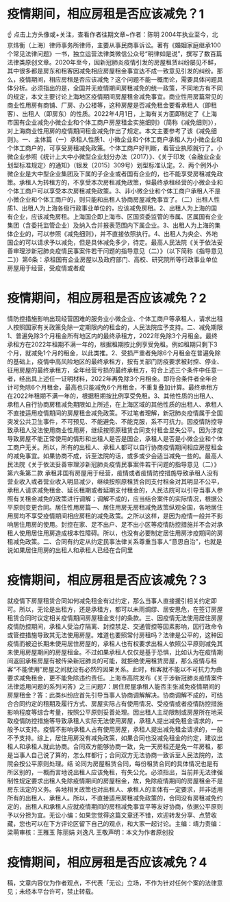 # 疫情期间，相应房租是否应该减免？1

☝ 点击上方头像或+关注，查看作者往期文章~作者：陈明 2004年执业至今，北京炜衡（上海）律师事务所律师，主要从事民商事诉讼。著有《婚姻家庭继承100个常见法律问题》一书，独立运营法律类微信公众号“明律如是说”，撰写了数百篇法律类原创文章。2020年至今，因新冠肺炎疫情引发的房屋租赁纠纷屡见不鲜，其中很多都是房东和租客因减免相应房屋租金事宜达不成一致意见引发的纠纷。那么，疫情期间，相应房租是否应该减免？这个问题不能一概而论，需要具体问题具体分析。必须指出的是，全国并无疫情期间房租减免的统一政策，不同地方有不同的规定，本文主要讨论上海地区疫情期间房屋租金减免事宜。商业性用房篇常见的商业性用房有商铺、厂房、办公楼等，这种房屋是否减免租金要看承租人（即租客）、出租人（即房东）的性质。2022年4月1日，上海有关方面即制定了《上海市国有企业减免小微企业和个体工商户房屋租金实施细则》（简称《减免细则》），对上海商业性用房的疫情期间租金减免作出了规定。本文主要参考了该《减免细则》。一、主体篇（一）承租人性质1、小微企业和个体工商户承租人为小微企业和个体工商户的，可享受房租减免政策。个体工商户好判断，看营业执照就行了。小微企业参照《统计上大中小微型企业划分办法（2017）》、《关于印发〈金融业企业划型标准规定〉的通知》（银发〔2015〕309号）划型标准认定。2、两个例外小微企业是大中型企业集团及下属的子企业或者国有企业的，也不能享受房租减免政策。承租人为转租方的，不享受本次房租减免政策，但最终承租经营的小微企业和个体工商户可以享受本次房租减免政策。3、非小微企业和个体工商户承租人不是小微企业和个体工商户的，则只能和出租人协商房屋减免事宜了。（二）出租人性质1、出租人为上海各级行政事业单位的，应该减免房租。2、出租人为上海的国有企业，应该减免房租。上海国企即上海市、区国资委监管的市属、区属国有企业集团（含委托监管企业）及纳入合并报表范围内下属企业。3、出租人为上海的集体企业的，可以参照《减免细则》，并不直接依照执行。4、出租人为央企、外地国企的可以请求予以减免，但是具体减免多少，待定。最高人民法院《关于依法妥善审理涉新冠肺炎疫情民事案件若干问题的指导意见（二）》（以下简称《指导意见二》）第6条：承租国有企业房屋以及政府部门、高校、研究院所等行政事业单位房屋用于经营，受疫情或者疫

# 疫情期间，相应房租是否应该减免？2

情防控措施影响出现经营困难的服务业小微企业、个体工商户等承租人，请求出租人按照国家有关政策免除一定期限内的租金的，人民法院应予支持。二、减免期限1、普遍免除3个月租金所有地区内的最终承租方，2022年免除3个月租金。最终承租方在2022年租期不满一年的，根据租期按比例享受免租。例如租期只剩下3个月，就减免1个月的租金，以此类推。2、受损严重者免除6个月租金在普遍免除的基础上，疫情中高风险地区的最终承租方，按有关部门防疫要求被封控、停业、征用房屋的最终承租方，全年经营亏损的最终承租方，符合上述三个条件中任意一者，经出具上述任一证明材料，2022年再免除3个月租金。即符合条件者全年合计可免除6个月租金，最高也只能减免6个月租金，不重复叠加计算。最终承租方在2022年租期不满一年的，根据租期按比例享受免租。3、其他性质的出租人、承租人自行协商房租减免期限如上所述，在上海区域的其他性质的出租人、承租人不直接适用疫情期间的房屋租金减免政策。不过笔者理解，新冠肺炎疫情属于全国突发公共卫生事件，不可预见、不能避免、不能克服，系不可抗力。因疫情防控导致承租人没法使用商业性用房，继续按照原租赁合同支付租金显失公平。因为涉疫导致房屋不能正常使用的情形和出租人是否是国企，承租人是否是小微企业和个体工商户无关。所以，所有的出租人、承租人都可以自行协商疫情期间相应房屋租金的减免事宜。如果协商不成，诉至法院的话，或多或少会适当减免一些的。最高人民法院《关于依法妥善审理涉新冠肺炎疫情民事案件若干问题的指导意见（二）》第六条第二款 承租非国有房屋用于经营，疫情或者疫情防控措施导致承租人没有营业收入或者营业收入明显减少，继续按照原租赁合同支付租金对其明显不公平，承租人请求减免租金、延长租期或者延期支付租金的，人民法院可以引导当事人参照有关租金减免的政策进行调解；调解不成的，应当结合案件的实际情况，根据公平原则变更合同。居住性用房篇一、居住用房无房租减免政策纵观全国，各地居住用房均不享受疫情期间相应房租的减免政策。之所以这样，是因为疫情一般并不影响居住用房的使用。封控在家、足不出户、足不出小区等疫情防控措施并不会对承租人使用居住用房造成根本性障碍。所以，也没有必要制定居住用房涉疫期间的房租减免政策。二、合同有约定从约定民事法律关系尊重当事人“意思自治”，也就是说如果居住用房的出租人和承租人已经在合同里

# 疫情期间，相应房租是否应该减免？3

就疫情下房屋租赁合同如何减免租金有过约定，那么当事人直接援引相关约定即可。所以，无论是出租方，还是承租方，都可以未雨绸缪、居安思危，在签订房屋租赁合同时议定相关疫情期间房屋租金支付的条款。三、因疫情无法使用居住房屋疫情防控期间，承租人受治疗隔离、封控禁足、交通管控等因素影响，因行政命令或管控措施导致其无法使用房屋。难道也要照常付房租吗？法律是公平的，这种因疫情而被迫长期未使用居住房屋的，承租人也有权要求出租人依照公平原则减免其未使用房屋期间的房屋租金。不过如果承租人仅仅是基于恐惧，比如认为在疫情期间返回承租房屋有被传染新冠肺炎的可能，就拒绝使用租赁房屋，那么疫情与租客“不能使用”房屋之间就没有必然的因果关系。此时，租客就不能以不可抗力为由要求减免租金，更不能免除违约责任。上海市高院发布《关于涉新冠肺炎疫情案件法律适用问题的系列问答》之三问题7：居住房屋承租人能否主张减免疫情期间的房屋租金？答：此类纠纷应首先引导当事人协商调解解决。协商调解不成的，可结合合同约定的租期及履行方式、房屋实际占有使用情况、受疫情或者疫情防控措施影响程度等综合考量，按照公平原则妥善处理。因出租人主动限制或房屋所在地采取疫情防控措施等导致承租人实际无法使用房屋，承租人提出减免租金请求的，一般予以支持。疫情不影响承租人占有使用房屋，承租人提出减免租金请求的，一般不予支持。综上，居住用房没有减免政策，如果合同也没减免租金的约定，建议出租人和承租人就此协商。合同双方能够协商一致，免一天房租还是免一年房租，都是当事人自己说了算的，怎么样都行；合同双方无法协商一致诉至人民法院的，法院会按公平原则处理。结 论同为房屋租赁合同，每份租赁合同的具体情况也是有所区别的，一概而言地说出租人应该免租，有失公允。必须指出，当前并无法律强制性规定要求出租人免除疫情期间的房屋租金，故，免除疫情期间的房屋租金不是房东法定的义务。各地相关政策也对出租人、承租人的主体有一定要求，并非适用所有的出租人、承租人。所以，不直接适用房租减免政策的，合同没有房租减免约定的，出租人和承租人应就疫情期间的房租减免事宜平等友好协商，依据公平原则予以分担为宜。无讼小编：如果您觉得这篇文章还不错，欢迎转发分享、点赞收藏，您也可以在下方评论区留下自己的观点，和大家一起讨论。主编：靖力责编：梁萌审核：王雅玉 陈丽娟 刘逸凡 王敬声明：本文为作者原创投

# 疫情期间，相应房租是否应该减免？4

稿，文章内容仅为作者观点，不代表「无讼」立场，不作为针对任何个案的法律意见；未经本平台许可，禁止转载。

